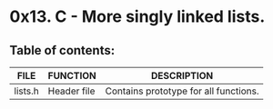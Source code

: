 # 0x13. C - More singly linked lists.

## Table of contents:
| FILE | FUNCTION | DESCRIPTION |
| ---- | -------- | ----------- |
| lists.h | Header file | Contains prototype for all functions. |

